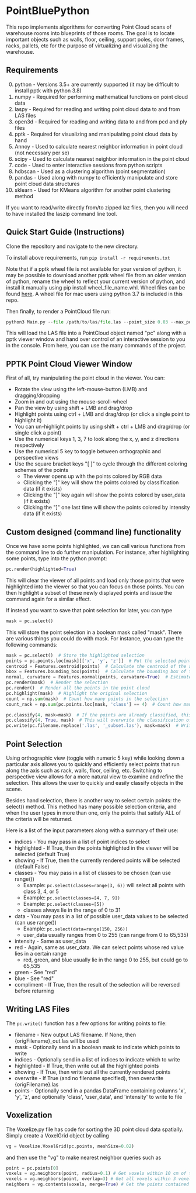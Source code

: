 # PointBluePython

This repo implements algorithms for converting Point Cloud scans of warehouse rooms into 
blueprints of those rooms. The goal is to locate important objects such as walls, floor, ceiling, 
support poles, door frames, racks, pallets, etc for the purpose of virtualizing and visualizing the
warehouse.

## Requirements

0) python - Versions 3.5+ are currently supported (it may be difficult to install pptk with python 3.8)
1) numpy - Required for performing mathematical functions on point cloud data
2) laspy - Required for reading and writing point cloud data to and from LAS files
3) open3d - Required for reading and writing data to and from pcd and ply files
4) pptk - Required for visualizing and manipulating point cloud data by hand
5) Annoy - Used to calculate nearest neighbor information in point cloud (not necessary per se)
6) scipy - Used to calculate nearest neighbor information in the point cloud
7) code - Used to enter interactive sessions from python scripts
8) hdbscan - Used as a clustering algorithm (point segmentation)
9) pandas - Used along with numpy to efficiently manipulate and store point cloud data structures
10) sklearn - Used for KMeans algorithm for another point clustering method

If you want to read/write directly from/to zipped laz files, then you will need to have installed the laszip
command line tool.

## Quick Start Guide (Instructions)

Clone the repository and navigate to the new directory.

To install above requirements, run `pip install -r requirements.txt`

Note that if a pptk wheel file is not available for your version of python, it may be possible to download another pptk 
wheel file from an older version of python, rename the wheel to reflect your current version of python, and install it 
manually using pip install wheel_file_name.whl. Wheel files can be found
[here](https://pypi.org/project/pptk/#files). A wheel file for mac users using python 3.7 is included in this repo.

Then finally, to render a PointCloud file run:

```python
python3 Main.py --file /path/to/las/file.las --point_size 0.03 --max_points 100000
```

This will load the LAS file into a PointCloud object named "pc" along with a pptk viewer window 
and hand over control of an interactive session to you in the console. From here, you can 
use the many commands of the project. 

## PPTK Point Cloud Viewer Window

First of all, try manipulating the point cloud in the viewer. You can:

 - Rotate the view using the left-mouse-button (LMB) and dragging/dropping
 - Zoom in and out using the mouse-scroll-wheel
 - Pan the view by using shift + LMB and drag/drop
 - Highlight points using ctrl + LMB and drag/drop (or click a single point to highlight it)
 - You can un-highlight points by using shift + ctrl + LMB and drag/drop (or single click a point)
 - Use the numerical keys 1, 3, 7 to look along the x, y, and z directions respectively
 - Use the numerical 5 key to toggle between orthographic and perspective views
 - Use the square bracket keys "[  ]" to cycle through the different coloring schemes of the points
    * The viewer opens up with the points colored by RGB data
    * Clicking the "]" key will show the points colored by classification data (if it exists)
    * Clicking the "]" key again will show the points colored by user_data (if it exists)
    * Clicking the "]" one last time will show the points colored by intensity data (if it exists)

## Custom designed (command line) functionality

Once we have some points highlighted, we can call various functions from the command line to do 
further manipulation. For instance, after highlighting some points, type into the python prompt:

```python
pc.render(highlighted=True)
```

This will clear the viewer of all points and load only those points that were highlighted into 
the viewer so that you can focus on those points. You can then highlight a subset of these newly
displayed points and issue the command again for a similar effect. 

If instead you want to save that point selection for later, you can type

```python
mask = pc.select()
```

This will store the point selection in a boolean mask called "mask". There are various things
you could do with mask. For instance, you can type the following commands:

```python
mask = pc.select()  # Store the highlighted selection
points = pc.points.loc[mask][['x', 'y', 'z']]  # Put the selected points into their own array
centroid = Features.centroid(points)  # Calculate the centroid of the selected points
bbox = Features.bounding_box(points)  # Calculate the bounding box of the selected points
normal, curvature = Features.normal(points, curvature=True)  # Estimate the normal direction and curvature
pc.render(mask)  # Render the selection
pc.render()  # Render all the points in the point cloud
pc.highlight(mask)  # Highlight the original selection
count = np.sum(mask)  # Count how many points in the selection
count_rack = np.sum(pc.points.loc[mask, 'class'] == 4)  # Count how many of the selected points are rack 

pc.classify(4, mask=mask)  # If the points are already classified, this line does nothing
pc.classify(4, True, mask)  # This will overwrite the classification of the given points as 4 (rack)
pc.write(pc.filename.replace('.las', '_subset.las'), mask=mask)  # Write the selected points to a new LAS file
```

## Point Selection

Using orthographic view (toggle with numeric 5 key) while looking down a particular axis allows you to quickly and efficiently
select points that run along the axis such as rack, walls, floor, ceiling, etc. Switching to 
perspective view allows for a more natural view to examine and refine the selection. This allows
the user to quickly and easily classify objects in the scene. 

Besides hand selection, there is another way to select certain points:  the select() method. This 
method has many possible selection criteria, and when the user types in more than one, only the
points that satisfy ALL of the criteria will be returned. 

Here is a list of the input parameters along with a summary of their use:
 
 - indices - You may pass in a list of point indices to select
 - highlighted - If True, then the points highlighted in the viewer will be selected (default True)
 - showing - If True, then the currently rendered points will be selected (default False)
 - classes - You may pass in a list of classes to be chosen (can use range())
    * Example:  `pc.select(classes=range(3, 6))` will select all points with class 3, 4, or 5
    * Example:  `pc.select(classes=[4, 7, 9])`
    * Example:  `pc.select(classes=[5])`
    * classes always lie in the range of 0 to 31
 - data - You may pass in a list of possible user_data values to be selected (can use range())
    * Example:  `pc.select(data=range(150, 256))` 
    * user_data usually ranges from 0 to 255 (can range from 0 to 65,535)
 - intensity - Same as user_data
 - red - Again, same as user_data. We can select points whose red value lies in a certain range
    * red, green, and blue usually lie in the range 0 to 255, but could go to 65,535
 - green - See "red"
 - blue - See "red"
 - compliment - If True, then the result of the selection will be reversed before returning

## Writing LAS Files

The `pc.write()` function has a few options for writing points to file:

 - filename - New output LAS filename. If None, then {origFilename}_out.las will be used
 - mask - Optionally send in a boolean mask to indicate which points to write
 - indices - Optionally send in a list of indices to indicate which to write
 - highlighted - If True, then write out all the highlighted points
 - showing - If True, then write out all the currently rendered points
 - overwrite - If True (and no filename specified), then overwrite {origFilename}.las
 - points - Optionally send in a pandas DataFrame containing columns 'x', 'y', 'z', and optionally 'class', 'user_data', and 'intensity' to write to file
 
## Voxelization

The Voxelize.py file has code for sorting the 3D point cloud data spatially. Simply create a 
VoxelGrid object by calling 

```python
vg = Voxelize.VoxelGrid(pc.points, meshSize=0.02)
```

and then use the "vg" to make nearest neighbor queries such as 

```python
point = pc.points[0]
voxels = vg.neighbors(point, radius=0.1) # Get voxels within 10 cm of the given point
voxels = vg.neighbors(point, overlap=3) # Get all voxels within 3 voxels of the center voxel.
neighbors = vg.contents(voxels, merge=True) # Get the points contained in the list of voxels returned from the neighbors function
```
